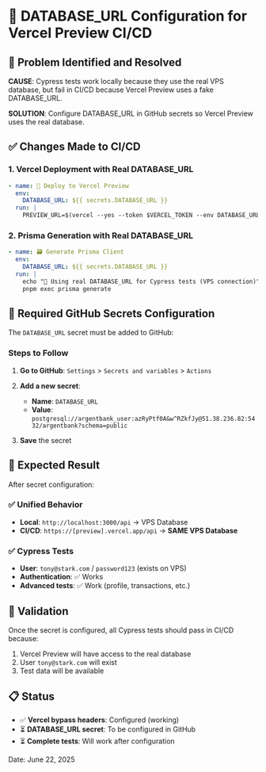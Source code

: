 <!-- @format -->

# 🔧 DATABASE_URL Configuration for Vercel Preview CI/CD

## 🎯 Problem Identified and Resolved

**CAUSE**: Cypress tests work locally because they use the real VPS database, but fail in CI/CD because Vercel Preview uses a fake DATABASE_URL.

**SOLUTION**: Configure DATABASE_URL in GitHub secrets so Vercel Preview uses the real database.

## ✅ Changes Made to CI/CD

### 1. Vercel Deployment with Real DATABASE_URL

```yaml
- name: 🚀 Deploy to Vercel Preview
  env:
    DATABASE_URL: ${{ secrets.DATABASE_URL }}
  run: |
    PREVIEW_URL=$(vercel --yes --token $VERCEL_TOKEN --env DATABASE_URL="$DATABASE_URL")
```

### 2. Prisma Generation with Real DATABASE_URL

```yaml
- name: 🗃️ Generate Prisma Client
  env:
    DATABASE_URL: ${{ secrets.DATABASE_URL }}
  run: |
    echo "🔧 Using real DATABASE_URL for Cypress tests (VPS connection)"
    pnpm exec prisma generate
```

## 🔐 Required GitHub Secrets Configuration

The `DATABASE_URL` secret must be added to GitHub:

### Steps to Follow

1. **Go to GitHub**: `Settings` > `Secrets and variables` > `Actions`

2. **Add a new secret**:

   - **Name**: `DATABASE_URL`
   - **Value**: `postgresql://argentbank_user:azRyPtf0A&w^RZkfJy@51.38.236.82:5432/argentbank?schema=public`

3. **Save** the secret

## 🎯 Expected Result

After secret configuration:

### ✅ Unified Behavior

- **Local**: `http://localhost:3000/api` → VPS Database
- **CI/CD**: `https://[preview].vercel.app/api` → **SAME VPS Database**

### ✅ Cypress Tests

- **User**: `tony@stark.com` / `password123` (exists on VPS)
- **Authentication**: ✅ Works
- **Advanced tests**: ✅ Work (profile, transactions, etc.)

## 🧪 Validation

Once the secret is configured, all Cypress tests should pass in CI/CD because:

1. Vercel Preview will have access to the real database
2. User `tony@stark.com` will exist
3. Test data will be available

## 📋 Status

- ✅ **Vercel bypass headers**: Configured (working)
- ⏳ **DATABASE_URL secret**: To be configured in GitHub
- ⏳ **Complete tests**: Will work after configuration

Date: June 22, 2025
